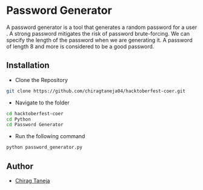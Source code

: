 # Password Generator 

A password generator is a tool that generates a random password for a user . A strong password mitigates the risk of password brute-forcing. We can specify the length of the password when we are generating it. A password of length 8 and more is considered to be a good password.


## Installation

- Clone the Repository
```bash
git clone https://github.com/chiragtaneja04/hacktoberfest-coer.git
```
- Navigate to the folder
```bash
cd hacktoberfest-coer  
cd Python
cd Password Generator
```
- Run the following command
```bash
python password_generator.py
```
    



## Author

- [Chirag Taneja](https://github.com/chiragtaneja04)

  


